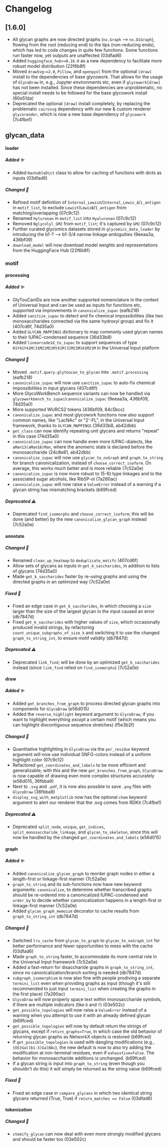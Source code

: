 # Changelog

## [1.6.0]
- All glycan graphs are now directed graphs (`nx.Graph` --> `nx.DiGraph`), flowing from the root (reducing end) to the tips (non-reducing ends), which has led to code changes in quite few functions. Some functions run faster now, yet outputs are unaffected (03dfad6)
- Added `huggingface_hub>=0.16.0` as a new dependency to facilitate more robust model distribution (22f6b8f)
- Moved `drawSvg~=2.0`, `Pillow`, and `openpyxl` from the optional `[draw]` install to the dependencies of base glycowork. That allows for the usage of `GlycoDraw` in, e.g., Jupyter environments etc, even if `glycowork[draw]` has not been installed. Since these dependencies are unproblematic, no special install needs to be followed for the base glycowork install (60e51da)
- Deprecated the optional `[draw]` install completely, by replacing the problematic `cairosvg` dependency with our new & custom renderer `glycorender`, which is now a new base dependency of `glycowork` (7c4fbe1)

## glycan_data
#### loader
##### Added ✨
- Added `HashableDict` class to allow for caching of functions with dicts as inputs (03dfad6)

##### Changed 🔄
- Refined motif definition of `Internal_LewisX`/`Internal_Lewis_A`/`i_antigen` in `motif_list`, to exclude `LewisY`/`LewisB`/`I_antigen` from matching/overlapping (07c9c12)
- Renamed `Hyluronan` in `motif_list` into `Hyaluronan` (07c9c12)
- Removed `Nglycolyl_GM2` from `motif_list`; it's captured by `GM2` (07c9c12)
- Further curated glycomics datasets stored in `glycomics_data_loader` by introducing the b1-? --> b1-3/4 narrow linkage ambiguities (9eeaa3a, 436bf09)
- `download_model` will now download model weights and representations from the HuggingFace Hub (22f6b8f)

### motif
#### processing
##### Added ✨
- GlyTouCanIDs are now another supported nomenclature in the context of Universal Input and can be used as inputs for functions etc, supported via improvements in `canonicalize_iupac` (eafb218)
- Added `sanitize_iupac` to detect and fix chemical impossibilities (like two monosaccharides connected via the same hydroxyl group) and fix it (407cd6f, 74d35a0)
- Added `GLYCAN_MAPPINGS` dictionary to map commonly used glycan names to their IUPAC-condensed sequence (36d33b8)
- Added `linearcode1d_to_iupac` to support sequences of type `01Y41Y41M(31M21M21M)61M(31M21M)61M21M` in the Universal Input platform

##### Changed 🔄
- Moved `.motif.query.glytoucan_to_glycan` into `.motif.processing` (eafb218)
- `canonicalize_iupac` will now use `sanitize_iupac` to auto-fix chemical impossibilities in input glycans (407cd6f)
- More GlycoWorkBench sequence variants can now be handled via `glycoworkbench_to_iupac`/`canonicalize_iupac` (9eeaa3a, 436bf09, 74d35a0)
- More supported WURCS2 tokens (436bf09, 84c5bcc)
- `canonicalize_iupac` and most glycowork functions now also support common names, like "LacNAc" or "2'-FL", in the Universal Input framework, thanks to `GLYCAN_MAPPINGS` (36d33b8, ab42dbb)
- `get_class` can now identify repeating unit glycans and returns "repeat" in this case (74d35a0)
- `canonicalize_iupac` can now handle even more IUPAC-dialects, like `aMan13(aMan16)Man`, where the anomeric state is declared before the monosaccharide (24c8e81, ab42dbb)
- `canonicalize_iupac` will now use `glycan_to_nxGraph` and `graph_to_string` for branch canonicalization, instead of `choose_correct_isoform`. On average, this works much better and is more reliable (7c52a0e)
- `canonicalize_iupac` is now more robust to (5-6) type linkages and to the associated sugar alcohols, like Rib5P-ol (7a260ac)
- `canonicalize_iupac` will now raise a `ValueError` instead of a warning if a glycan string has mismatching brackets (b69fced)

##### Deprecated ⚠️
- Deprecated `find_isomorphs` and `choose_correct_isoform`; this will be done (and better) by the new `canonicalize_glycan_graph` instead (7c52a0e)

#### annotate
##### Changed 🔄
- Renamed `clean_up_heatmap` to `deduplicate_motifs` (407cd6f)
- Allow sets of glycans as inputs in `get_k_saccharides`, in addition to lists of glycans (74d35a0)
- Made `get_k_saccharides` faster by re-using graphs and using the directed graphs in an optimized way (7c52a0e)

##### Fixed 🐛
- Fixed an edge case in `get_k_saccharides`, in which choosing a `size` larger than the size of the largest glycan in the input caused an error (db7847d)
- Fixed `get_k_saccharides` with higher values of `size`, which occasionally produced invalid strings, by refactoring `count_unique_subgraphs_of_size_k` and switching it to use the changed `graph_to_string_int`, to ensure motif validity (db7847d)

##### Deprecated ⚠️
- Deprecated `link_find`; will be done by an optimized `get_k_saccharides` instead (since `link_find` relied on `find_isomorphs`) (7c52a0e)

#### draw
##### Added ✨
- Added `get_branches_from_graph` to process directed glycan graphs into components for `GlycoDraw` (e56d015)
- Added the `reverse_highlight` keyword argument to `GlycoDraw`, if you want to highlight everything *except* a certain motif (which means you can highlight discontiguous sequence stretches) (f5e3b2f)

##### Changed 🔄
- Quantitative highlighting in `GlycoDraw` via the `per_residue` keyword argument will now use individual SNFG-colors instead of a uniform highlight color (07c9c12)
- Refactored `get_coordinates_and_labels` to be more efficient and generalizable; with this and the new `get_branches_from_graph`, `GlycoDraw` is now capable of drawing even more complex structures accurately (e56d015, 36fbba9)
- Next to `.svg` and `.pdf`, it is now also possible to save `.png` files with `GlycoDraw` (36fbba9)
- `display_svg_with_matplotlib` now has the optional `chem` keyword argument to alert our renderer that the .svg comes from RDKit (7c4fbe1)

##### Deprecated ⚠️
- Deprecated `split_node`, `unique`, `get_indices`, `split_monosaccharide_linkage`, and `glycan_to_skeleton`, since this will now be handled by the changed `get_coordinates_and_labels` (e56d015)

#### graph
##### Added ✨
- Added `canonicalize_glycan_graph` to reorder graph nodes in either a length-first or linkage-first manner (7c52a0e)
- `graph_to_string` and its sub-functions now have new keyword arguments: `canonicalize`, to determine whether transcribed graphs should be re-ordered into a canonicalized IUPAC-condensed and `order_by` to decide whether canonicalization happens in a length-first or linkage-first manner (7c52a0e)
- Added `glycan_graph_memoize` decorator to cache results from `graph_to_string_int` (db7847d)

##### Changed 🔄
- Switched `lru_cache` from `glycan_to_graph` to `glycan_to_nxGraph_int` for better performance and fewer opportunities to mess with the cache (03dfad6)
- Made `graph_to_string` faster, to accommodate its more central role in the Universal Input framework (7c52a0e)
- Added a fast-return for disaccharide graphs in `graph_to_string_int`, since no canonicalization/branch sorting is needed (db7847d)
- `subgraph_isomorphism` is now also fine with people prodiving a separate `termini_list` even when providing graphs as input (though it's still recommended to just input `termini_list` when creating the graphs in the first place) (7a260ac)
- `GlycoDraw` will now properly space text within monosaccharide symbols, if there are multiple indicators (like `D` and `f`) (03e502c)
- `get_possible_topologies` will now raise a `ValueError` instead of a warning when you attempt to use it with an already defined glycan (b69fced)
- `get_possible_topologies` will now by default return the strings of glycans, except if `return_graphs=True`, in which case the old behavior of returning glycan graphs as NetworkX objects is restored (b69fced)
- If `get_possible_topologies` is used with dangling modifications (e.g., `{OS}Gal(b1-3)GalNAc`), the new default is now to also try adding the modification at non-terminal residues, even if `exhaustive=False`. The behavior for monosaccharide additions is unchanged. (b69fced)
- If a glycan string is input into `graph_to_string` (even though you shouldn't do this) it will simply be returned as the string value (b69fced)

##### Fixed 🐛
- Fixed an edge case in `compare_glycans` in which two identical string glycans returned (True, True) if `return_matches == False` (03dfad6)

#### tokenization
##### Changed 🔄
- `stemify_glycan` can now deal with even more strongly modified glycans and should be faster too (03e502c)